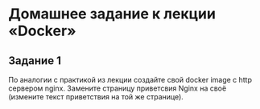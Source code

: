 # Домашнее задание к лекции «Docker»
## Задание 1  
По аналогии с практикой из лекции создайте свой docker image с http сервером nginx. Замените страницу приветсвия Nginx на своё (измените текст приветствия на той же странице). 
